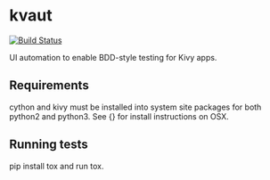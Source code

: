 # kvaut
[![Build Status](https://travis-ci.org/garyjohnson/kvaut.svg?branch=master)](https://travis-ci.org/garyjohnson/kvaut)

UI automation to enable BDD-style testing for Kivy apps.

## Requirements
cython and kivy must be installed into system site packages for both python2 and python3. See {} for install instructions on OSX.

## Running tests
pip install tox and run tox.
